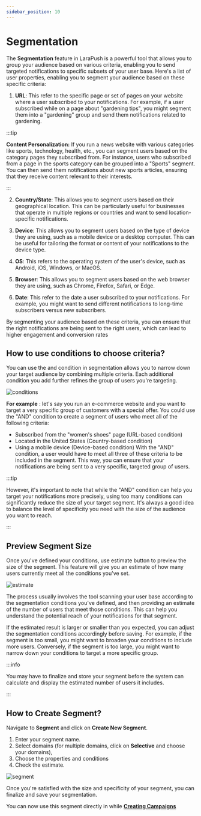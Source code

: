 ```yaml
---
sidebar_position: 10
---
```


# Segmentation

The **Segmentation** feature in LaraPush is a powerful tool that allows you to group your audience based on various criteria, enabling you to send targeted notifications to specific subsets of your user base. Here's a list of user properties, enabling you to segment your audience based on these specific criteria:

1. **URL**: This refer to the specific page or set of pages on your website where a user subscribed to your notifications. For example, if a user subscribed while on a page about "gardening tips", you might segment them into a "gardening" group and send them notifications related to gardening.

:::tip

**Content Personalization:** If you run a news website with various categories like sports, technology, health, etc., you can segment users based on the category pages they subscribed from. For instance, users who subscribed from a page in the sports category can be grouped into a "Sports" segment. You can then send them notifications about new sports articles, ensuring that they receive content relevant to their interests.

:::

2. **Country/State**: This allows you to segment users based on their geographical location. This can be particularly useful for businesses that operate in multiple regions or countries and want to send location-specific notifications.

3. **Device**: This allows you to segment users based on the type of device they are using, such as a mobile device or a desktop computer. This can be useful for tailoring the format or content of your notifications to the device type.

4. **OS**: This refers to the operating system of the user's device, such as Android, iOS, Windows, or MacOS.

5. **Browser**: This allows you to segment users based on the web browser they are using, such as Chrome, Firefox, Safari, or Edge.

6. **Date**: This refer to the date a user subscribed to your notifications. For example, you might want to send different notifications to long-time subscribers versus new subscribers.

By segmenting your audience based on these criteria, you can ensure that the right notifications are being sent to the right users, which can lead to higher engagement and conversion rates

## How to use conditions to choose criteria?

You can use the and condition in segmentation allows you to narrow down your target audience by combining multiple criteria. Each additional condition you add further refines the group of users you're targeting.

![conditions](/img/conditions.png)

**For example** : let's say you run an e-commerce website and you want to target a very specific group of customers with a special offer. You could use the "AND" condition to create a segment of users who meet all of the following criteria:

- Subscribed from the "women's shoes" page (URL-based condition)
- Located in the United States (Country-based condition)
- Using a mobile device (Device-based condition)
  With the "AND" condition, a user would have to meet all three of these criteria to be included in the segment. This way, you can ensure that your notifications are being sent to a very specific, targeted group of users.

:::tip

However, it's important to note that while the "AND" condition can help you target your notifications more precisely, using too many conditions can significantly reduce the size of your target segment. It's always a good idea to balance the level of specificity you need with the size of the audience you want to reach.

:::

## Preview Segment Size

Once you've defined your conditions, use estimate button to preview the size of the segment. This feature will give you an estimate of how many users currently meet all the conditions you've set.

![estimate](/img/estimate.png)

The process usually involves the tool scanning your user base according to the segmentation conditions you've defined, and then providing an estimate of the number of users that meet those conditions. This can help you understand the potential reach of your notifications for that segment.

If the estimated result is larger or smaller than you expected, you can adjust the segmentation conditions accordingly before saving. For example, if the segment is too small, you might want to broaden your conditions to include more users. Conversely, if the segment is too large, you might want to narrow down your conditions to target a more specific group.

:::info

You may have to finalize and store your segment before the system can calculate and display the estimated number of users it includes.

:::

## How to Create Segment?

Navigate to **Segment** and click on **Create New Segment**.

1. Enter your segment name.
2. Select domains (for multiple domains, click on **Selective** and choose your domains),
3. Choose the properties and conditions
4. Check the estimate.

![segment](/img/segmenttypes.png)

Once you're satisfied with the size and specificity of your segment, you can finalize and save your segmentation.

You can now use this segment directly in while [**Creating Campaigns**](../getting-started/create-campaign/)
